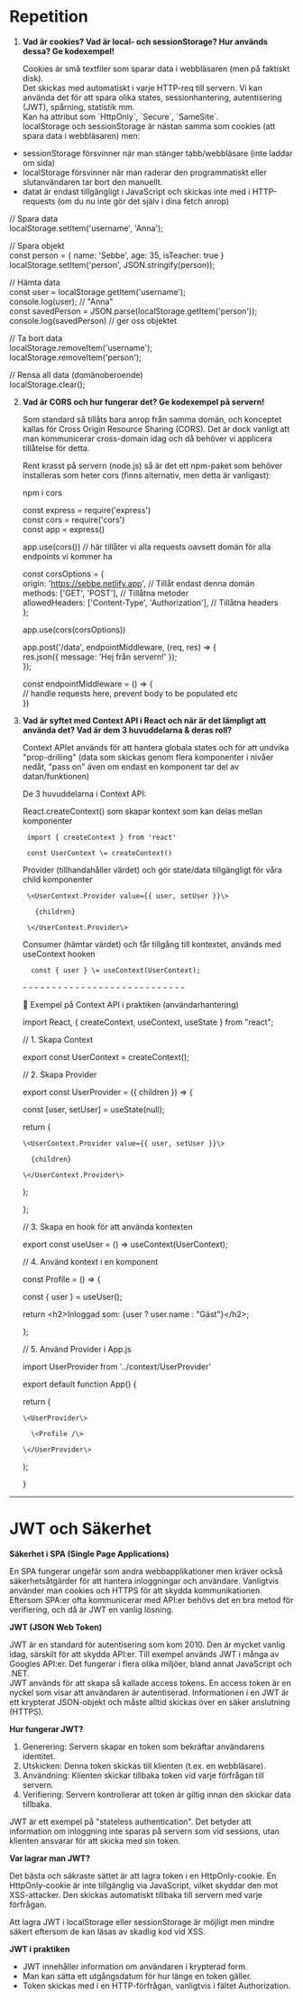 # **Repetition**

1. **Vad är cookies? Vad är local- och sessionStorage? Hur används dessa? Ge kodexempel\!**   
     
   Cookies är små textfiler som sparar data i webbläsaren (men på faktiskt disk).  
   Det skickas med automatiskt i varje HTTP-req till servern. Vi kan använda det för att spara olika states, sessionhantering, autentisering (JWT), spårning, statistik mm.  
   Kan ha attribut som \`HttpOnly\`, \`Secure\`, \`SameSite\`.  
   localStorage och sessionStorage är nästan samma som cookies (att spara data i webbläsaren) men:  
- sessionStorage försvinner när man stänger tabb/webbläsare (inte laddar om sida)  
- localStorage försvinner när man raderar den programmatiskt eller slutanvändaren tar bort den manuellt.  
- datat är endast tillgängligt i JavaScript och skickas inte med i HTTP-requests (om du nu inte gör det själv i dina fetch anrop)

// Spara data  
localStorage.setItem('username', 'Anna');

// Spara objekt  
const person \= { name: 'Sebbe', age: 35, isTeacher: true }  
localStorage.setItem('person', JSON.stringify(person));

// Hämta data  
const user \= localStorage.getItem('username');  
console.log(user); // "Anna"  
const savedPerson \= JSON.parse(localStorage.getItem('person'));  
console.log(savedPerson) // ger oss objektet

// Ta bort data  
localStorage.removeItem('username');  
localStorage.removeItem('person');

// Rensa all data (domänoberoende)  
localStorage.clear();

2. **Vad är CORS och hur fungerar det? Ge kodexempel på servern\!**   
     
     
   Som standard så tillåts bara anrop från samma domän, och konceptet kallas för Cross Origin Resource Sharing (CORS). Det är dock vanligt att man kommunicerar cross-domain idag och då behöver vi applicera tillåtelse för detta.  
     
   Rent krasst på servern (node.js) så är det ett npm-paket som behöver installeras som heter cors (finns alternativ, men detta är vanligast):  
     
   npm i cors  
     
   const express \= require('express')  
   const cors \= require('cors')  
   const app \= express()  
     
   app.use(cors()) // här tillåter vi alla requests oavsett domän för alla endpoints vi kommer ha  
     
   const corsOptions \= {  
     origin: 'https://sebbe.netlify.app', // Tillåt endast denna domän  
     methods: \['GET', 'POST'\],      // Tillåtna metoder  
     allowedHeaders: \['Content-Type', 'Authorization'\], // Tillåtna headers  
   };  
     
   app.use(cors(corsOptions))  
     
   app.post('/data', endpointMiddleware, (req, res) \=\> {  
     res.json({ message: 'Hej från servern\!' });  
   });  
     
   const endpointMiddleware \= () \=\> {  
     // handle requests here, prevent body to be populated etc  
   })  
     
     
     
     
     
     
     
3. **Vad är syftet med Context API i React och när är det lämpligt att använda det? Vad är dem 3 huvuddelarna & deras roll?** 

   Context APIet används för att hantera globala states och för att undvika "prop-drilling" (data som skickas genom flera komponenter i nivåer nedåt, "pass on" även om endast en komponent tar del av datan/funktionen)

   

   De 3 huvuddelarna i Context API:

   

   React.createContext() som skapar kontext som kan delas mellan komponenter

   

        import { createContext } from 'react'

        const UserContext \= createContext()

   

   Provider (tillhandahåller värdet) och gör state/data tillgängligt för våra child komponenter

   

        \<UserContext.Provider value={{ user, setUser }}\>

          {children}

        \</UserContext.Provider\>

   

   Consumer (hämtar värdet) och får tillgång till kontextet, används med useContext hooken

   

         const { user } \= useContext(UserContext);

   

   \- \- \- \- \- \- \- \- \- \- \- \- \- \- \- \- \- \- \- \- \- \- \- \- \- \- \- \- 

   

   📌 Exempel på Context API i praktiken (användarhantering)  

   

   import React, { createContext, useContext, useState } from "react";

   

   // 1\. Skapa Context

   export const UserContext \= createContext();

   

   // 2\. Skapa Provider

   export const UserProvider \= ({ children }) \=\> {

     const \[user, setUser\] \= useState(null);

     return (

       \<UserContext.Provider value={{ user, setUser }}\>

         {children}

       \</UserContext.Provider\>

     );

   };

   

   // 3\. Skapa en hook för att använda kontexten

   export const useUser \= () \=\> useContext(UserContext);

   

   // 4\. Använd kontext i en komponent

   const Profile \= () \=\> {

     const { user } \= useUser();

     return \<h2\>Inloggad som: {user ? user.name : "Gäst"}\</h2\>;

   };

   

   

   // 5\. Använd Provider i App.js

   import UserProvider from '../context/UserProvider'

   

   export default function App() {

     return (

       \<UserProvider\>

         \<Profile /\>

       \</UserProvider\>

     );

   }

---

# **JWT och Säkerhet**

**Säkerhet i SPA (Single Page Applications)**

En SPA fungerar ungefär som andra webbapplikationer men kräver också säkerhetsåtgärder för att hantera inloggningar och användare. Vanligtvis använder man cookies och HTTPS för att skydda kommunikationen. Eftersom SPA:er ofta kommunicerar med API:er behövs det en bra metod för verifiering, och då är JWT en vanlig lösning.

**JWT (JSON Web Token)**

JWT är en standard för autentisering som kom 2010\. Den är mycket vanlig idag, särskilt för att skydda API:er. Till exempel används JWT i många av Googles API:er. Det fungerar i flera olika miljöer, bland annat JavaScript och .NET.  
JWT används för att skapa så kallade access tokens. En access token är en nyckel som visar att användaren är autentiserad. Informationen i en JWT är ett krypterat JSON-objekt och måste alltid skickas över en säker anslutning (HTTPS).

**Hur fungerar JWT?**

1. Generering: Servern skapar en token som bekräftar användarens identitet.  
2. Utskicken: Denna token skickas till klienten (t.ex. en webbläsare).  
3. Användning: Klienten skickar tillbaka token vid varje förfrågan till servern.  
4. Verifiering: Servern kontrollerar att token är giltig innan den skickar data tillbaka.

JWT är ett exempel på "stateless authentication". Det betyder att information om inloggning inte sparas på servern som vid sessions, utan klienten ansvarar för att skicka med sin token.

**Var lagrar man JWT?**

Det bästa och säkraste sättet är att lagra token i en HttpOnly-cookie. En HttpOnly-cookie är inte tillgänglig via JavaScript, vilket skyddar den mot XSS-attacker. Den skickas automatiskt tillbaka till servern med varje förfrågan.

Att lagra JWT i localStorage eller sessionStorage är möjligt men mindre säkert eftersom de kan läsas av skadlig kod vid XSS.

**JWT i praktiken**

- JWT innehåller information om användaren i krypterad form.  
- Man kan sätta ett utgångsdatum för hur länge en token gäller.  
- Token skickas med i en HTTP-förfrågan, vanligtvis i fältet Authorization.

